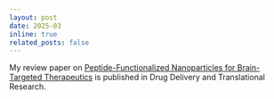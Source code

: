 ```yaml
---
layout: post
date: 2025-03
inline: true
related_posts: false
---
```


My review paper on [Peptide-Functionalized Nanoparticles for Brain-Targeted Therapeutics](https://link.springer.com/article/10.1007/s13346-025-01840-w) is published in Drug Delivery and Translational Research.
